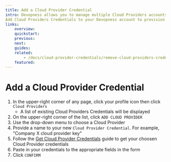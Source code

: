 ```yaml
---
title: Add a Cloud Provider Credential
intro: Devopness allows you to manage multiple Cloud Providers accounts from a single platform.
Add Cloud Providers Credentials to your Devopness account to provision and manage cloud infrastructure resources with increased productivity.
links:
    overview:
    quickstart:
    previous:
    next:
    guides:
    related:
        - /docs/cloud-provider-credentials/remove-cloud-providers-credentials
    featured:
---
```


# Add a Cloud Provider Credential
1. In the upper-right corner of any page, click your profile icon then click `Cloud Providers`
    - A list of existing Cloud Providers Credentials will be displayed
2. On the upper-right corner of the list, click `ADD CLOUD PROVIDER`
3. Use the drop-down menu to choose a Cloud Provider
4. Provide a name to your new `Cloud Provider Credential`. For example, "Company X cloud provider key"
5. Follow the [Get Cloud Provider Credentials](./get-cloud-providers-credentails.md) guide to get your choosen Cloud Provider credentials
6. Paste in your credentials to the appropriate fields in the form
7. Click `CONFIRM`
